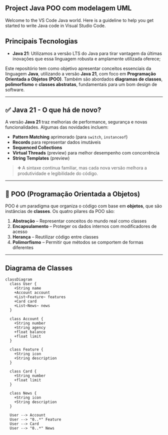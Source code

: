 ## Project Java POO com modelagem UML

Welcome to the VS Code Java world. Here is a guideline to help you get started to write Java code in Visual Studio Code.

## Principais Tecnologias
- **Java 21**: Utilizamos a versão LTS do Java para tirar vantagem da últimas inovações que essa linguagem robusta e amplamente utilizada oferece;

Este repositório tem como objetivo apresentar conceitos essenciais da linguagem **Java**, utilizando a versão **Java 21**, com foco em **Programação Orientada a Objetos (POO)**. Também são abordados **diagramas de classes**, **polimorfismo** e **classes abstratas**, fundamentais para um bom design de software.

---

## ✅ Java 21 - O que há de novo?

A versão **Java 21** traz melhorias de performance, segurança e novas funcionalidades. Algumas das novidades incluem:

- **Pattern Matching** aprimorado (para `switch`, `instanceof`)
- **Records** para representar dados imutáveis
- **Sequenced Collections**
- **Virtual Threads** (preview) para melhor desempenho com concorrência
- **String Templates** (preview)

> ➕ A sintaxe continua familiar, mas cada nova versão melhora a produtividade e legibilidade do código.

---

## 🧱 POO (Programação Orientada a Objetos)

POO é um paradigma que organiza o código com base em **objetos**, que são instâncias de **classes**. Os quatro pilares da POO são:

1. **Abstração** – Representar conceitos do mundo real como classes
2. **Encapsulamento** – Proteger os dados internos com modificadores de acesso
3. **Herança** – Reutilizar código entre classes
4. **Polimorfismo** – Permitir que métodos se comportem de formas diferentes

---



## Diagrama de Classes

```mermaid
classDiagram
  class User {
    +String name
    +Account account
    +List~Feature~ features
    +Card card
    +List~News~ news
  }

  class Account {
    +String number
    +String agency
    +float balance
    +float limit
  }

  class Feature {
    +String icon
    +String description
  }

  class Card {
    +String number
    +float limit
  }

  class News {
    +String icon
    +String description
  }

  User --> Account
  User --> "0..*" Feature
  User --> Card
  User --> "0..*" News

  ```
